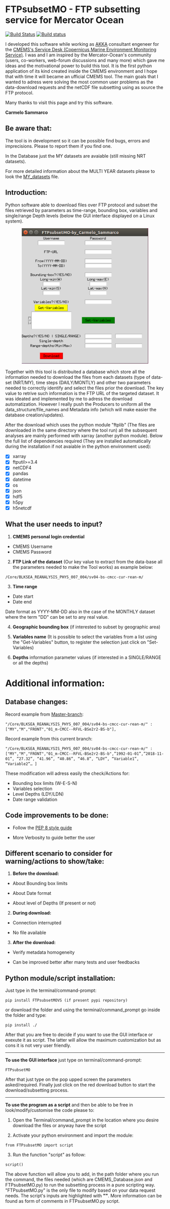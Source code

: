 # FTPsubsetMO - FTP subsetting service for Mercator Ocean

[![Build Status](https://travis-ci.com/carmelosammarco/FTPsubsetMO.png)](https://travis-ci.com/carmelosammarco/FTPsubsetMO) [![Build status](https://ci.appveyor.com/api/projects/status/y4glc7d7ccjb8diq?svg=true)](https://ci.appveyor.com/project/carmelosammarco/FTPsubsetMO) 

I developed this software while working as [AKKA](https://www.akka-technologies.com) consultant engeneer for the [CMEMS's Service Desk (Copernicus Marine Environment Monitoring Service)](http://marine.copernicus.eu). I was and I am inspired by the Mercator-Ocean's community (users, co-workers, web-forum discussions and many more) which gave me ideas and the motivational power to build this tool. It is the first python application of its kind created inside the CMEMS environment and I hope that with time it will became an ufficial CMEMS tool. The main goals that I wanted to adress were solving the most common user problems as the data-download requests and the netCDF file subsetting using as source the FTP protocol.

Many thanks to visit this page and try this software.

**Carmelo Sammarco**


## Be aware that:

The tool is in development so it can be possible find bugs, errors and imprecisions. Please to report them if you find one.

In the Database just the MY datasets are avaiable (still missing NRT datasets).

For more detailed information about the MULTI YEAR datasets please to look the [MY_datasets](FTPsubsetMO/Database/datasets_MY.pdf) file.

## Introduction:

Python software able to download files over FTP protocol and subset the files retrieved by parameters as time-range, bounding box, variables and single/range Depth levels (below the GUI interface displayed on a Linux system).

<p align="center">
   <img width="400" height="" src="FTPsubsetMO/IMAGES/GUI.png">
</p>

Together with this tool is distribuited a database which store all the information needed to download the files from each datasets (type of data-set (NRT/MY), time steps (DAILY/MONTLY) and other two parameters needed to correctly identify and select the files prior the download. The key value to retrive such information is the FTP URL of the targeted dataset. It was ideated and implemented by me to adress the download automatization. However I really push the Producers to uniform all the data_structure/file_names and Metadata info (which will make easier the database creation/updates).

After the download which uses the python module "ftplib" (The files are downloaded in the same directory where the tool run) all the subsequent analyses are mainly performed with xarray (another python module). Below the full list of dependencies required (They are installed automatically during the installation if not avaiable in the python environment used):

- [x] xarray
- [x] ftputil>=3.4
- [x] netCDF4
- [x] pandas
- [x] datetime
- [x] os
- [x] json
- [x] hdf5
- [x] h5py
- [x] h5netcdf

## What the user needs to input?

1. **CMEMS personal login credential**

- CMEMS Username
- CMEMS Password

2. **FTP Link of the dataset** (Our key value to extract from the data-base all the parameters needed to make the Tool works) as example below:

```
/Core/BLKSEA_REANALYSIS_PHYS_007_004/sv04-bs-cmcc-cur-rean-m/
```

3. **Time range**

- Date start
- Date end

Date format as YYYY-MM-DD also in the case of the MONTHLY dataset where the term "DD" can be set to any real value.


4. **Geographic bounding box** (if interested to subset by geographic area)

5. **Variables name** (It is possible to select the variables from a list using the "Get-Variables" button, to register the selection just click on "Set-Variables)

6. **Depths** information parameter values (if interested in a SINGLE/RANGE  or all the depths)


# Additional information:

## Database changes:

Record example from [Master-branch](https://github.com/carmelosammarco/FTPsubsetMO):

```
"/Core/BLKSEA_REANALYSIS_PHYS_007_004/sv04-bs-cmcc-cur-rean-m/" : ["MY","M","FRONT","01_m-CMCC--RFVL-BSe2r2-BS-b"],
```

Record example from this current branch:

```
"/Core/BLKSEA_REANALYSIS_PHYS_007_004/sv04-bs-cmcc-cur-rean-m/" : ["MY","M","FRONT","01_m-CMCC--RFVL-BSe2r2-BS-b",”1992-01-01”,”2018-11-01”, ”27.32”, “41.96”, “40.86”, “46.8”, “LDY”, “Variable1”, “Variable2”… ]
 ```

These modification will adress easily the check/Actions for:

- Bounding box limits (W-E-S-N)
- Variables selection
- Level Depths (LDY/LDN)
- Date range validation

## Code improvements to be done:

- Follow the [PEP 8 style guide](https://www.python.org/dev/peps/pep-0008/)

- More Verbosity to guide better the user

## Different scenario to consider for warning/actions to show/take:


1) **Before the download:**

- About Bounding box limits

- About Date format

- About level of Depths (If present or not)


2) **During download:**

- Connection interrupted

- No file available


3) **After the download:**

- Verify metadata homogeneity

- Can be improved better after many tests and user feedbacks


## Python module/script installation:

Just type in the terminal/command-prompt:

```
pip install FTPsubsetMOVS (if present pypi repository)
```

or download the folder and using the terminal/command_prompt go inside the folder and type:

```
pip install ./
```

After that you are free to decide if you want to use the GUI interface or exexute it as script. The latter will allow the maximum customization but as cons it is not very user friendly. 

-----

**To use the GUI interface**  just type on terminal/command-prompt:

```
FTPsubsetMO
```

After that just type on the pop upped screen the parameters asked/required. Finally just click on the red download button to start the download/subsetting process.

-----

**To use the program as a script** and then be able to be free in look/modify/customise the code please to:

1. Open the Terminal/command_prompt in the location where you desire download the files or anyway have the script

2. Activate your python environment and import the module:

```
from FTPsubsetMO import script
```
3. Run the function "script" as follow: 

```
script()
```

The above function will allow you to add, in the path folder where you run the command, the files needed (which are CMEMS_Database.json and FTPsubsetMO.py) to run the subsetting process in a pure scripting way. "FTPsubsetMO.py" is the only file to modify based on your data request needs. The script's inputs are highlighted with **""**. More information can be found as form of comments in FTPsubsetMO.py script.
